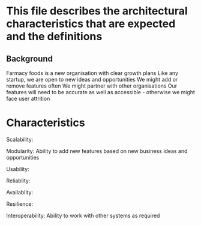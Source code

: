 # This file describes the architectural characteristics that are expected and the definitions

## Background

Farmacy foods is a new organisation with clear growth plans
Like any startup, we are open to new ideas and opportunities
We might add or remove features often
We might partner with other organisations
Our features will need to be accurate as well as accessible - otherwise we might face user attrition

# Characteristics

Scalability: 

Modularity: Ability to add new features based on new business ideas and opportunities

Usability: 

Reliablity: 

Availablity: 

Resilience:

Interoperability: Ability to work with other systems as required 
